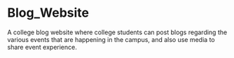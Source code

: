 # Blog_Website
A college blog website where college students can post blogs regarding the various events that are happening in the campus, and also use media to share event experience.
